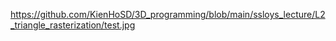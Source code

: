https://github.com/KienHoSD/3D_programming/blob/main/ssloys_lecture/L2_triangle_rasterization/test.jpg